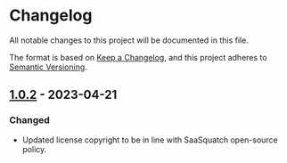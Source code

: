 # Changelog

All notable changes to this project will be documented in this file.

The format is based on [Keep a Changelog](https://keepachangelog.com/en/1.0.0/),
and this project adheres to [Semantic Versioning](https://semver.org/spec/v2.0.0.html).

## [1.0.2] - 2023-04-21

### Changed
- Updated license copyright to be in line with SaaSquatch open-source policy.

[unreleased]: https://github.com/saasquatch/json-schema-editor-visual/compare/json-schema-editor-visual@1.0.2...HEAD
[1.0.2]: https://github.com/saasquatch/json-schema-editor-visual/releases/tag/v1.0.2